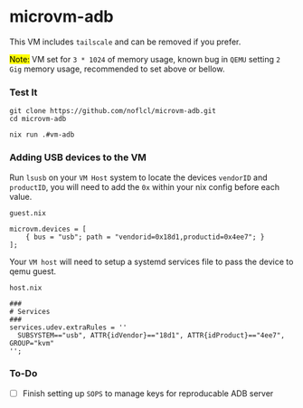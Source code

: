 # microvm-adb

This VM includes `tailscale` and can be removed if you prefer.

<mark>Note:</mark> VM set for `3 * 1024` of memory usage, known bug in `QEMU` setting `2 Gig` memory usage, recommended to set above or bellow.

### Test It

```
git clone https://github.com/noflcl/microvm-adb.git
cd microvm-adb

nix run .#vm-adb
```

### Adding USB devices to the VM

Run `lsusb` on your `VM Host` system to locate the devices `vendorID` and `productID`, you will need to add the `0x` within your nix config before each value.

`guest.nix`
```
microvm.devices = [
    { bus = "usb"; path = "vendorid=0x18d1,productid=0x4ee7"; }
];

```

Your `VM host` will need to setup a systemd services file to pass the device to qemu guest.

`host.nix`

```
###
# Services
###
services.udev.extraRules = ''
  SUBSYSTEM=="usb", ATTR{idVendor}=="18d1", ATTR{idProduct}=="4ee7", GROUP="kvm"
'';
```
### To-Do

  - [ ] Finish setting up `SOPS` to manage keys for reproducable ADB server
